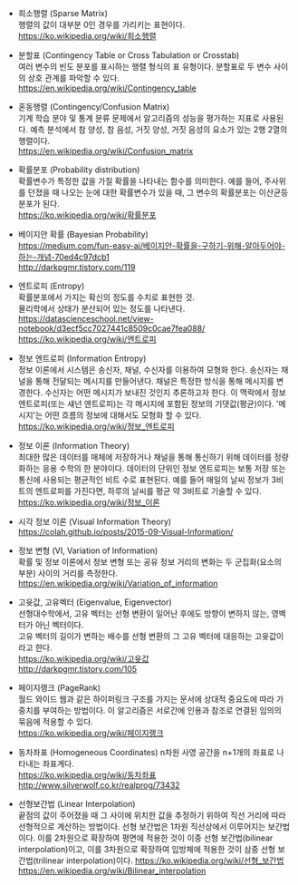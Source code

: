 * 희소행렬 (Sparse Matrix)  
행렬의 값이 대부분 0인 경우를 가리키는 표현이다.  
https://ko.wikipedia.org/wiki/희소행렬  

* 분할표 (Contingency Table or Cross Tabulation or Crosstab)  
여러 변수의 빈도 분포를 표시하는 행렬 형식의 표 유형이다. 분할표로 두 변수 사이의 상호 관계를 파악할 수 있다.  
https://en.wikipedia.org/wiki/Contingency_table  

* 혼동행렬 (Contingency/Confusion Matrix)  
기계 학습 분야 및 통계 분류 문제에서 알고리즘의 성능을 평가하는 지표로 사용된다. 예측 분석에서 참 양성, 참 음성, 거짓 양성, 거짓 음성의 요소가 있는 2행 2열의 행렬이다.  
https://en.wikipedia.org/wiki/Confusion_matrix  

* 확률분포 (Probability distribution)  
확률변수가 특정한 값을 가질 확률을 나타내는 함수를 의미한다. 예를 들어, 주사위를 던졌을 때 나오는 눈에 대한 확률변수가 있을 때, 그 변수의 확률분포는 이산균등분포가 된다.  
https://ko.wikipedia.org/wiki/확률분포  

* 베이지안 확률 (Bayesian Probability)  
https://medium.com/fun-easy-ai/베이지안-확률을-구하기-위해-알아두어야-하는-개념-70ed4c97dcb1  
http://darkpgmr.tistory.com/119  

* 엔트로피 (Entropy)   
확률분포에서 가지는 확신의 정도를 수치로 표현한 것.  
물리학에서 상태가 분산되어 있는 정도를 나타낸다.  
https://datascienceschool.net/view-notebook/d3ecf5cc7027441c8509c0cae7fea088/  
https://ko.wikipedia.org/wiki/엔트로피  

* 정보 엔트로피 (Information Entropy)  
정보 이론에서 시스템은 송신자, 채널, 수신자를 이용하여 모형화 한다. 송신자는 채널을 통해 전달되는 메시지를 만들어낸다. 채널은 특정한 방식을 통해 메시지를 변경한다. 수신자는 어떤 메시지가 보내진 것인지 추론하고자 한다. 이 맥락에서 정보 엔트로피(또는 섀넌 엔트로피)는 각 메시지에 포함된 정보의 기댓값(평균)이다. '메시지'는 어떤 흐름의 정보에 대해서도 모형화 할 수 있다.  
https://ko.wikipedia.org/wiki/정보_엔트로피  

* 정보 이론 (Information Theory)  
최대한 많은 데이터를 매체에 저장하거나 채널을 통해 통신하기 위해 데이터를 정량화하는 응용 수학의 한 분야이다. 데이터의 단위인 정보 엔트로피는 보통 저장 또는 통신에 사용되는 평균적인 비트 수로 표현된다. 예를 들어 매일의 날씨 정보가 3비트의 엔트로피를 가진다면, 하루의 날씨를 평균 약 3비트로 기술할 수 있다.  
https://ko.wikipedia.org/wiki/정보_이론  

* 시각 정보 이론 (Visual Information Theory)  
https://colah.github.io/posts/2015-09-Visual-Information/  

* 정보 변형 (VI, Variation of Information)  
확률 및 정보 이론에서 정보 변형 또는 공유 정보 거리의 변화는 두 군집화(요소의 부분) 사이의 거리를 측정한다.  
https://en.wikipedia.org/wiki/Variation_of_information  

* 고윳값, 고유벡터 (Eigenvalue, Eigenvector)  
선형대수학에서, 고유 벡터는 선형 변환이 일어난 후에도 방향이 변하지 않는, 영벡터가 아닌 벡터이다.  
고유 벡터의 길이가 변하는 배수를 선형 변환의 그 고유 벡터에 대응하는 고윳값이라고 한다.  
https://ko.wikipedia.org/wiki/고윳값  
http://darkpgmr.tistory.com/105  

* 페이지랭크 (PageRank)  
월드 와이드 웹과 같은 하이퍼링크 구조를 가지는 문서에 상대적 중요도에 따라 가중치를 부여하는 방법이다. 이 알고리즘은 서로간에 인용과 참조로 연결된 임의의 묶음에 적용할 수 있다.  
https://ko.wikipedia.org/wiki/페이지랭크  

* 동차좌표 (Homogeneous Coordinates)
n차원 사영 공간을 n+1개의 좌표로 나타내는 좌표계다.  
https://ko.wikipedia.org/wiki/동차좌표  
http://www.silverwolf.co.kr/realprog/73432  

* 선형보간법 (Linear Interpolation)  
끝점의 값이 주어졌을 때 그 사이에 위치한 값을 추정하기 위하여 직선 거리에 따라 선형적으로 계산하는 방법이다. 선형 보간법은 1차원 직선상에서 이루어지는 보간법이다. 이를 2차원으로 확장하여 평면에 적용한 것이 이중 선형 보간법(bilinear interpolation)이고, 이를 3차원으로 확장하여 입방체에 적용한 것이 삼중 선형 보간법(trilinear interpolation)이다.
https://ko.wikipedia.org/wiki/선형_보간법  
https://en.wikipedia.org/wiki/Bilinear_interpolation  